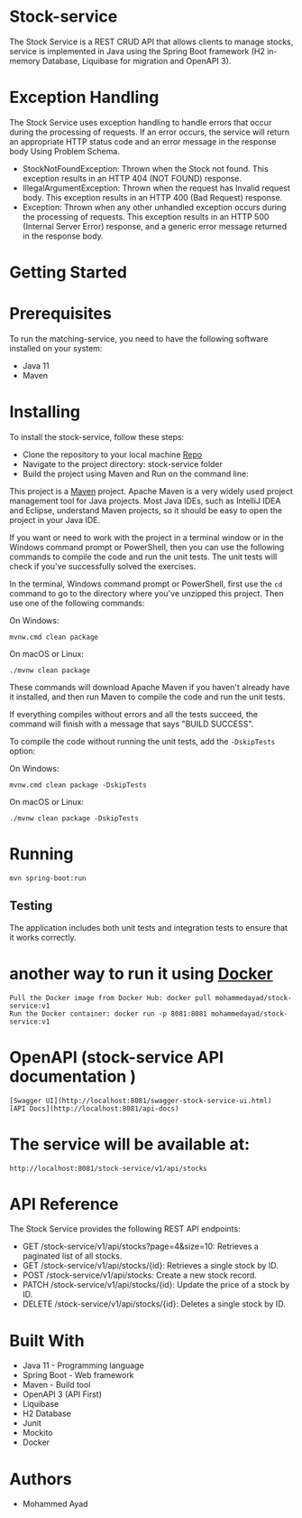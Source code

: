 # Stock-service
The Stock Service is a REST CRUD API that allows clients to manage stocks, service is implemented in Java using the Spring Boot framework (H2 in-memory Database, Liquibase for migration and OpenAPI 3).

# Exception Handling
The Stock Service uses exception handling to handle errors that occur during the processing of requests. If an error occurs, the service will return an appropriate HTTP status code and an error message in the response body Using Problem Schema.
* StockNotFoundException: Thrown when the Stock not found. This exception results in an HTTP 404 (NOT FOUND) response.
* IllegalArgumentException: Thrown when the request has Invalid request body. This exception results in an HTTP 400 (Bad Request) response.
* Exception: Thrown when any other unhandled exception occurs during the processing of requests. This exception results in an HTTP 500 (Internal Server Error) response, and a generic error message returned in the response body.

# Getting Started
# Prerequisites
To run the matching-service, you need to have the following software installed on your system:

* Java 11
* Maven

# Installing
To install the stock-service, follow these steps:
* Clone the repository to your local machine [Repo](https://github.com/mohammedayad/tech-demos.git)
* Navigate to the project directory: stock-service folder
* Build the project using Maven and Run on the command line:

This project is a [Maven](https://maven.apache.org/) project. Apache Maven is a very widely used project management tool for Java projects. Most Java IDEs, such as IntelliJ
IDEA and Eclipse, understand Maven projects, so it should be easy to open the project in your Java IDE.

If you want or need to work with the project in a terminal window or in the Windows command prompt or PowerShell, then you can use the following commands to compile the code and
run the unit tests. The unit tests will check if you've successfully solved the exercises.

In the terminal, Windows command prompt or PowerShell, first use the `cd` command to go to the directory where you've unzipped this project. Then use one of the following commands:

On Windows:

    mvnw.cmd clean package

On macOS or Linux:

    ./mvnw clean package

These commands will download Apache Maven if you haven't already have it installed, and then run Maven to compile the code and run the unit tests.

If everything compiles without errors and all the tests succeed, the command will finish with a message that says "BUILD SUCCESS".

To compile the code without running the unit tests, add the `-DskipTests` option:

On Windows:

    mvnw.cmd clean package -DskipTests

On macOS or Linux:

    ./mvnw clean package -DskipTests
    
# Running
    mvn spring-boot:run
    
## Testing

The application includes both unit tests and integration tests to ensure that it works correctly.
    
# another way to run it using [Docker](https://hub.docker.com/repository/docker/mohammedayad/matching-service/general)
    Pull the Docker image from Docker Hub: docker pull mohammedayad/stock-service:v1
    Run the Docker container: docker run -p 8081:8081 mohammedayad/stock-service:v1

# OpenAPI (stock-service API documentation ) 
    [Swagger UI](http://localhost:8081/swagger-stock-service-ui.html)
    [API Docs](http://localhost:8081/api-docs)

# The service will be available at:
    http://localhost:8081/stock-service/v1/api/stocks
    
# API Reference
The Stock Service provides the following REST API endpoints:
* GET /stock-service/v1/api/stocks?page=4&size=10: Retrieves a paginated list of all stocks.
* GET /stock-service/v1/api/stocks/{id}: Retrieves a single stock by ID.
* POST /stock-service/v1/api/stocks: Create a new stock record.
* PATCH /stock-service/v1/api/stocks/{id}: Update the price of a stock by ID.
* DELETE /stock-service/v1/api/stocks/{id}: Deletes a single stock by ID.

# Built With
* Java 11 - Programming language
* Spring Boot - Web framework
* Maven - Build tool
* OpenAPI 3 (API First)
* Liquibase
* H2 Database
* Junit
* Mockito
* Docker


# Authors
* Mohammed Ayad
